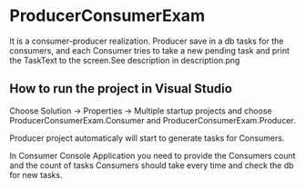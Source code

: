 # ProducerConsumerExam

It is a consumer-producer realization. Producer  save in a db tasks for the consumers, and each Consumer tries to take a new pending task and print the TaskText to the screen.See description in description.png

## How to run the project in Visual Studio
Choose Solution -> Properties -> Multiple startup projects
and choose ProducerConsumerExam.Consumer and ProducerConsumerExam.Producer.

Producer project automaticaly will start to generate tasks for Consumers. 

In Consumer Console Application you need to provide the Consumers count and the count of tasks Consumers should take every time and check the db for new tasks.
